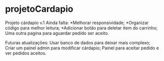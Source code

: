 ﻿# projetoCardapio
Projeto cárdapio v.1
Ainda falta:
*Melhorar responsividade;
*Organizar código para melhor leitura;
*Adicionar botão para deletar item do carrinho;
Uma outra pagina para aguardar pedido ser aceito.

Futuras atualizações:
Usar banco de dados para deixar mais complexo;
Criar um painel admin para modificar cárdapio;
Painel para aceitar pedido e ver pedidos aceitos.
